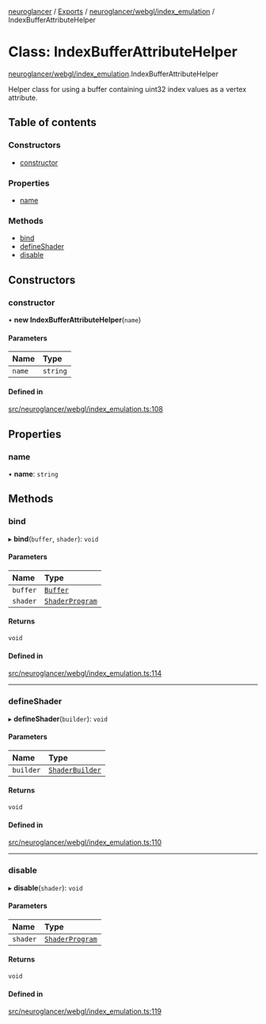 [neuroglancer](../README.md) / [Exports](../modules.md) / [neuroglancer/webgl/index\_emulation](../modules/neuroglancer_webgl_index_emulation.md) / IndexBufferAttributeHelper

# Class: IndexBufferAttributeHelper

[neuroglancer/webgl/index_emulation](../modules/neuroglancer_webgl_index_emulation.md).IndexBufferAttributeHelper

Helper class for using a buffer containing uint32 index values as a vertex attribute.

## Table of contents

### Constructors

- [constructor](neuroglancer_webgl_index_emulation.IndexBufferAttributeHelper.md#constructor)

### Properties

- [name](neuroglancer_webgl_index_emulation.IndexBufferAttributeHelper.md#name)

### Methods

- [bind](neuroglancer_webgl_index_emulation.IndexBufferAttributeHelper.md#bind)
- [defineShader](neuroglancer_webgl_index_emulation.IndexBufferAttributeHelper.md#defineshader)
- [disable](neuroglancer_webgl_index_emulation.IndexBufferAttributeHelper.md#disable)

## Constructors

### constructor

• **new IndexBufferAttributeHelper**(`name`)

#### Parameters

| Name | Type |
| :------ | :------ |
| `name` | `string` |

#### Defined in

[src/neuroglancer/webgl/index_emulation.ts:108](https://github.com/ActiveBrainAtlas2/neuroglancer/blob/034b457d/src/neuroglancer/webgl/index_emulation.ts#L108)

## Properties

### name

• **name**: `string`

## Methods

### bind

▸ **bind**(`buffer`, `shader`): `void`

#### Parameters

| Name | Type |
| :------ | :------ |
| `buffer` | [`Buffer`](neuroglancer_webgl_buffer.Buffer.md) |
| `shader` | [`ShaderProgram`](neuroglancer_webgl_shader.ShaderProgram.md) |

#### Returns

`void`

#### Defined in

[src/neuroglancer/webgl/index_emulation.ts:114](https://github.com/ActiveBrainAtlas2/neuroglancer/blob/034b457d/src/neuroglancer/webgl/index_emulation.ts#L114)

___

### defineShader

▸ **defineShader**(`builder`): `void`

#### Parameters

| Name | Type |
| :------ | :------ |
| `builder` | [`ShaderBuilder`](neuroglancer_webgl_shader.ShaderBuilder.md) |

#### Returns

`void`

#### Defined in

[src/neuroglancer/webgl/index_emulation.ts:110](https://github.com/ActiveBrainAtlas2/neuroglancer/blob/034b457d/src/neuroglancer/webgl/index_emulation.ts#L110)

___

### disable

▸ **disable**(`shader`): `void`

#### Parameters

| Name | Type |
| :------ | :------ |
| `shader` | [`ShaderProgram`](neuroglancer_webgl_shader.ShaderProgram.md) |

#### Returns

`void`

#### Defined in

[src/neuroglancer/webgl/index_emulation.ts:119](https://github.com/ActiveBrainAtlas2/neuroglancer/blob/034b457d/src/neuroglancer/webgl/index_emulation.ts#L119)
